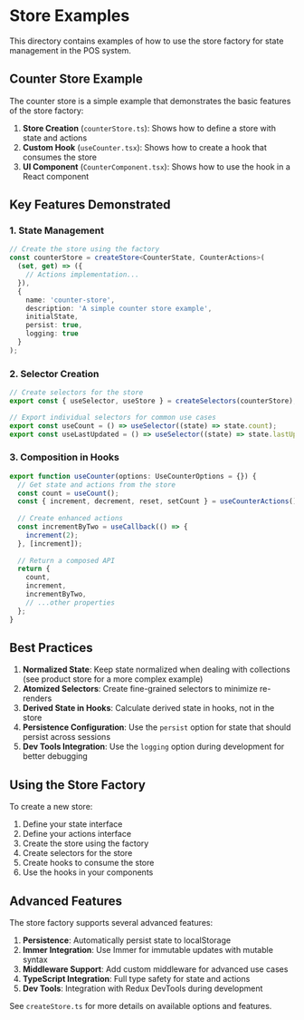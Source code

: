 # Store Examples

This directory contains examples of how to use the store factory for state management in the POS system.

## Counter Store Example

The counter store is a simple example that demonstrates the basic features of the store factory:

1. **Store Creation** (`counterStore.ts`): Shows how to define a store with state and actions
2. **Custom Hook** (`useCounter.tsx`): Shows how to create a hook that consumes the store
3. **UI Component** (`CounterComponent.tsx`): Shows how to use the hook in a React component

## Key Features Demonstrated

### 1. State Management

```typescript
// Create the store using the factory
const counterStore = createStore<CounterState, CounterActions>(
  (set, get) => ({
    // Actions implementation...
  }),
  {
    name: 'counter-store',
    description: 'A simple counter store example',
    initialState,
    persist: true,
    logging: true
  }
);
```

### 2. Selector Creation

```typescript
// Create selectors for the store
export const { useSelector, useStore } = createSelectors(counterStore);

// Export individual selectors for common use cases
export const useCount = () => useSelector((state) => state.count);
export const useLastUpdated = () => useSelector((state) => state.lastUpdated);
```

### 3. Composition in Hooks

```typescript
export function useCounter(options: UseCounterOptions = {}) {
  // Get state and actions from the store
  const count = useCount();
  const { increment, decrement, reset, setCount } = useCounterActions();
  
  // Create enhanced actions
  const incrementByTwo = useCallback(() => {
    increment(2);
  }, [increment]);
  
  // Return a composed API
  return {
    count,
    increment,
    incrementByTwo,
    // ...other properties
  };
}
```

## Best Practices

1. **Normalized State**: Keep state normalized when dealing with collections (see product store for a more complex example)
2. **Atomized Selectors**: Create fine-grained selectors to minimize re-renders
3. **Derived State in Hooks**: Calculate derived state in hooks, not in the store
4. **Persistence Configuration**: Use the `persist` option for state that should persist across sessions
5. **Dev Tools Integration**: Use the `logging` option during development for better debugging

## Using the Store Factory

To create a new store:

1. Define your state interface
2. Define your actions interface
3. Create the store using the factory
4. Create selectors for the store
5. Create hooks to consume the store
6. Use the hooks in your components

## Advanced Features

The store factory supports several advanced features:

1. **Persistence**: Automatically persist state to localStorage
2. **Immer Integration**: Use Immer for immutable updates with mutable syntax
3. **Middleware Support**: Add custom middleware for advanced use cases
4. **TypeScript Integration**: Full type safety for state and actions
5. **Dev Tools**: Integration with Redux DevTools during development

See `createStore.ts` for more details on available options and features. 